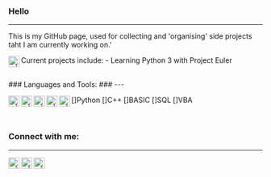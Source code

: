 ### Hello ###
---
This is my GitHub page, used for collecting and 'organising' side projects taht I am currently working on.'

Current projects include:
-[<img align="left" alt="x | Python" width="22px" src="https://img.icons8.com/ios-filled/50/000000/webpage.png"/>][euler] Learning Python 3 with Project Euler


<br />
### Languages and Tools: ###
---

[<img align="left" alt="x | Python" width="22px" src="https://cdn.jsdelivr.net/npm/simple-icons@v3/icons/python.svg" />]Python
[<img align="left" alt="x | C++" width="22px" src="https://cdn.jsdelivr.net/npm/simple-icons@v3/icons/cplusplus.svg" />]C++
[<img align="left" alt="x | BASIC" width="22px" src="https://img.icons8.com/metro/26/000000/bas.png" />]BASIC
[<img align="left" alt="x | SQL" width="22px" src="https://cdn.jsdelivr.net/npm/simple-icons@v3/icons/mysql.svg" />]SQL
[<img align="left" alt="x | VBA" width="22px" src="https://img.icons8.com/metro/26/000000/vb.png" />]VBA

<br />

### Connect with me: ###
---

[<img align="left" alt="x | Twitter" width="22px" src="https://cdn.jsdelivr.net/npm/simple-icons@v3/icons/twitter.svg" />][twitter]
[<img align="left" alt="x | LinkedIn" width="22px" src="https://cdn.jsdelivr.net/npm/simple-icons@v3/icons/linkedin.svg" />][linkedin]
[<img align="left" alt="x | Instagram" width="22px" src="https://cdn.jsdelivr.net/npm/simple-icons@v3/icons/instagram.svg" />][instagram]

[twitter]:https://www.twitter.com/tpsyoung
[linkedin]:https://www.linkedin.com/in/tom-young-805213a2/
[instagram]:https://www.instram/tyoung1993
[euler]:https://https://projecteuler.net/

<br />